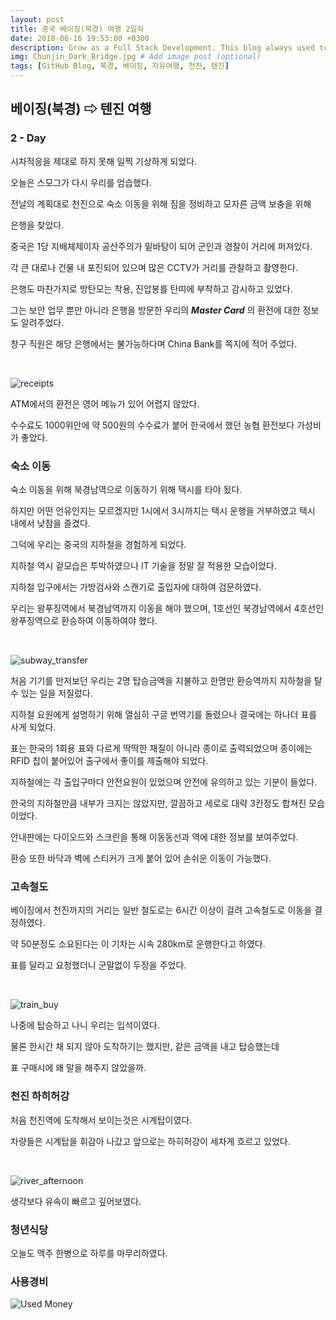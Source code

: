 ```yaml
---
layout: post
title: 중국 베이징(북경) 여행 2일차
date: 2018-06-16 19:53:00 +0300
description: Grow as a Full Stack Development. This blog always used to keep learning knowledge.
img: Chunjin_Dark_Bridge.jpg # Add image post (optional)
tags: [GitHub Blog, 북경, 베이징, 자유여행, 천진, 텐진]
---
```


## 베이징(북경) ⇨ 텐진 여행

### **2 - Day**

  시차적응을 제대로 하지 못해 일찍 기상하게 되었다. 
  
  오늘은 스모그가 다시 우리를 엄습했다.

  전날의 계획대로 천진으로 숙소 이동을 위해 짐을 정비하고 모자른 금액 보충을 위해

  은행을 찾았다.

  중국은 1당 지배체제이자 공산주의가 밑바탕이 되어 군인과 경찰이 거리에 퍼져있다.

  각 큰 대로나 건물 내 포진되어 있으며 많은 CCTV가 거리를 관찰하고 촬영한다.

  은행도 마찬가지로 방탄모는 착용, 진압봉를 탄띠에 부착하고 감시하고 있었다.
  
  그는 보안 업무 뿐만 아니라 은행을 방문한 우리의 ***Master Card*** 의 환전에 대한 정보도 알려주었다.
  
  창구 직원은 해당 은행에서는 불가능하다며 China Bank를 쪽지에 적어 주었다.

  <br>

  ![receipts](..\assets\img\trip\2018-06-16\receipts.jpg)

  ATM에서의 환전은 영어 메뉴가 있어 어렵지 않았다.

  수수료도 1000위안에 약 500원의 수수료가 붙어 한국에서 했던 농협 환전보다 가성비가 좋았다.

### **숙소 이동**

  숙소 이동을 위해 북경남역으로 이동하기 위해 택시를 타야 됬다.

  하지만 어떤 언유인지는 모르겠지만 1시에서 3시까지는 택시 운행을 거부하였고 택시 내에서 낮잠을 즐겼다.

  그덕에 우리는 중국의 지하철을 경험하게 되었다.

  지하철 역시 겉모습은 투박하였으나 IT 기술을 정말 잘 적용한 모습이었다.

  지하철 입구에서는 가방검사와 스캔기로 출입자에 대하여 검문하였다.

  우리는 왕푸징역에서 북경남역까지 이동을 해야 했으며, 1호선인 북경남역에서 4호선인 왕푸징역으로 환승하여 이동하여야 했다.

  <br>
  
  ![subway_transfer](..\assets\img\trip\2018-06-16\subway_transfer.jpg)

  처음 기기를 만저보던 우리는 2명 탑승금액을 지불하고 한명만 환승역까지 지하철을 탈수 있는 일을 저질렀다.

  지하철 요원에게 설명하기 위해 열심히 구글 번역기를 돌렸으나 결국에는 하나더 표를 사게 되었다.

  표는 한국의 1회용 표와 다르게 딱딱한 재질이 아니라 종이로 출력되었으며 종이에는 RFID 칩이 붙어있어 출구에서 좋이를 제출해야 되었다.

  지하철에는 각 출입구마다 안전요원이 있었으며 안전에 유의하고 있는 기분이 들었다.

  한국의 지하철만큼 내부가 크지는 않았지만, 깔끔하고 세로로 대략 3칸정도 합쳐진 모습이었다.

  안내판에는 다이오드와 스크린을 통해 이동동선과 역에 대한 정보를 보여주었다.

  환승 또한 바닥과 벽에 스티커가 크게 붙어 있어 손쉬운 이동이 가능했다.

### **고속철도**

  베이징에서 천진까지의 거리는 일반 철도로는 6시간 이상이 걸려 고속철도로 이동을 결정하였다. 
  
  약 50분정도 소요된다는 이 기차는 시속 280km로 운행한다고 하였다.

  표를 달라고 요청했더니 군말없이 두장을 주었다.

  <br>

  ![train_buy](..\assets\img\trip\2018-06-16\train_buy.jpg)

  나중에 탑승하고 나니 우리는 입석이였다.

  물론 한시간 채 되지 않아 도착하기는 했지만, 같은 금액을 내고 탑승했는데

  표 구매시에 왜 말을 해주지 않았을까.

### **천진 하히허강**

 처음 천진역에 도착해서 보이는것은 시계탑이였다.
 
 차량들은 시계탑을 휘감아 나갔고 앞으로는 하히허강이 세차게 흐르고 있었다.

  <br>

![river_afternoon](..\assets\img\trip\2018-06-16\river_afternoon.jpg)
 
 생각보다 유속이 빠르고 깊어보였다.

### **청년식당** 

 오늘도 맥주 한병으로 하루를 마무리하였다.

### **사용경비**
  
  ![Used Money](..\assets\img\trip\2018-06-16\Used_Money.jpg)